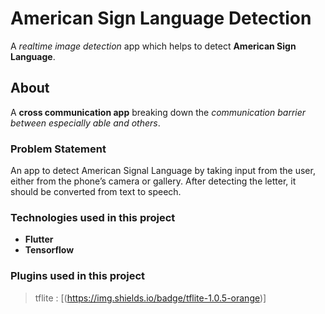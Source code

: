 # American Sign Language Detection

A _realtime image detection_ app which helps to detect **American Sign Language**.

## About

A **cross communication app** breaking down the *communication barrier between especially able and others*.

### Problem Statement

An app to detect American Signal Language by taking input from the user, either from the phone’s camera or gallery. After detecting the letter, it should be converted from text to speech.

### Technologies used in this project

- **Flutter**
- **Tensorflow**

### Plugins used in this project

> tflite : [(https://img.shields.io/badge/tflite-1.0.5-orange)]